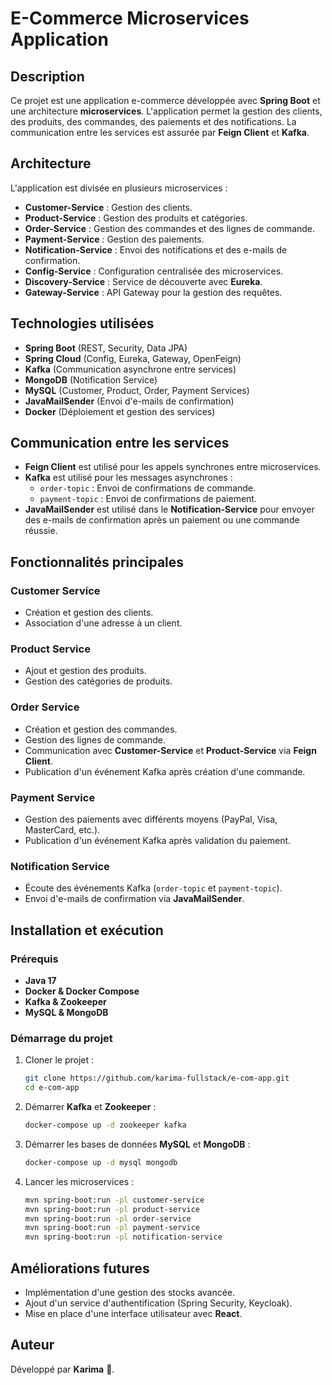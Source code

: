 # E-Commerce Microservices Application

## Description
Ce projet est une application e-commerce développée avec **Spring Boot** et une architecture **microservices**. L'application permet la gestion des clients, des produits, des commandes, des paiements et des notifications. La communication entre les services est assurée par **Feign Client** et **Kafka**.

## Architecture
L'application est divisée en plusieurs microservices :

- **Customer-Service** : Gestion des clients.
- **Product-Service** : Gestion des produits et catégories.
- **Order-Service** : Gestion des commandes et des lignes de commande.
- **Payment-Service** : Gestion des paiements.
- **Notification-Service** : Envoi des notifications et des e-mails de confirmation.
- **Config-Service** : Configuration centralisée des microservices.
- **Discovery-Service** : Service de découverte avec **Eureka**.
- **Gateway-Service** : API Gateway pour la gestion des requêtes.

## Technologies utilisées
- **Spring Boot** (REST, Security, Data JPA)
- **Spring Cloud** (Config, Eureka, Gateway, OpenFeign)
- **Kafka** (Communication asynchrone entre services)
- **MongoDB** (Notification Service)
- **MySQL** (Customer, Product, Order, Payment Services)
- **JavaMailSender** (Envoi d'e-mails de confirmation)
- **Docker** (Déploiement et gestion des services)

## Communication entre les services
- **Feign Client** est utilisé pour les appels synchrones entre microservices.
- **Kafka** est utilisé pour les messages asynchrones :
  - `order-topic` : Envoi de confirmations de commande.
  - `payment-topic` : Envoi de confirmations de paiement.
- **JavaMailSender** est utilisé dans le **Notification-Service** pour envoyer des e-mails de confirmation après un paiement ou une commande réussie.

## Fonctionnalités principales
### Customer Service
- Création et gestion des clients.
- Association d'une adresse à un client.

### Product Service
- Ajout et gestion des produits.
- Gestion des catégories de produits.

### Order Service
- Création et gestion des commandes.
- Gestion des lignes de commande.
- Communication avec **Customer-Service** et **Product-Service** via **Feign Client**.
- Publication d'un événement Kafka après création d'une commande.

### Payment Service
- Gestion des paiements avec différents moyens (PayPal, Visa, MasterCard, etc.).
- Publication d'un événement Kafka après validation du paiement.

### Notification Service
- Écoute des événements Kafka (`order-topic` et `payment-topic`).
- Envoi d'e-mails de confirmation via **JavaMailSender**.

## Installation et exécution
### Prérequis
- **Java 17**
- **Docker & Docker Compose**
- **Kafka & Zookeeper**
- **MySQL & MongoDB**

### Démarrage du projet
1. Cloner le projet :
   ```sh
   git clone https://github.com/karima-fullstack/e-com-app.git
   cd e-com-app
   ```
2. Démarrer **Kafka** et **Zookeeper** :
   ```sh
   docker-compose up -d zookeeper kafka
   ```
3. Démarrer les bases de données **MySQL** et **MongoDB** :
   ```sh
   docker-compose up -d mysql mongodb
   ```
4. Lancer les microservices :
   ```sh
   mvn spring-boot:run -pl customer-service
   mvn spring-boot:run -pl product-service
   mvn spring-boot:run -pl order-service
   mvn spring-boot:run -pl payment-service
   mvn spring-boot:run -pl notification-service
   ```

## Améliorations futures
- Implémentation d'une gestion des stocks avancée.
- Ajout d'un service d'authentification (Spring Security, Keycloak).
- Mise en place d'une interface utilisateur avec **React**.

## Auteur
Développé par **Karima** 🚀.



